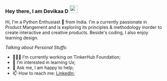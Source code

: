### Hey there, I am Devikaa D <img src="https://media.giphy.com/media/hvRJCLFzcasrR4ia7z/giphy.gif" width="25px"> 


Hi, I'm a Python Enthusiast 🚀 from India. I'm a currently passionate in Product Mangement and is exploring its principles & methodology inorder to create interactive and creative products. Beside's coding, I also enjoy learning design.


  
*Talking about Personal Stuffs:*

- 👨🏽‍💻 I’m currently working on TinkerHub Foundation;
- 🌱 I’m interested in learning Ux; 
- 💬 Ask me, I am happy to help;
- 📫 How to reach me: [LinkedIn](https://www.linkedin.com/in/devikaa-d/);
